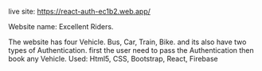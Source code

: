 live site: https://react-auth-ec1b2.web.app/

Website name: Excellent Riders.

The website has four Vehicle. Bus, Car, Train, Bike. and its also have two types of Authentication. first the user need to pass the Authentication then book any Vehicle.
Used: Html5, CSS, Bootstrap, React,  Firebase
